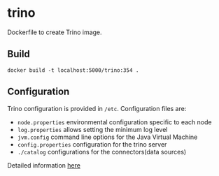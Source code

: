# trino
Dockerfile to create Trino image.

## Build
```
docker build -t localhost:5000/trino:354 .
```

## Configuration

Trino configuration is provided in `/etc`. Configuration files are:
* `node.properties` environmental configuration specific to each node
* `log.properties` allows setting the minimum log level
* `jvm.config` command line options for the Java Virtual Machine
* `config.properties` configuration for the trino server
* `./catalog` configurations for the connectors(data sources)

Detailed information [here](https://trino.io/docs/current/installation/deployment.html)